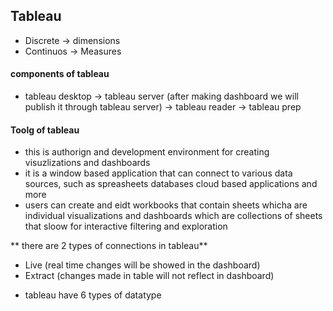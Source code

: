 ## Tableau
- Discrete -> dimensions
- Continuos -> Measures

#### components of tableau
- tableau desktop -> tableau server (after making dashboard we will publish it through tableau server) -> tableau reader -> tableau prep

#### Toolg of tableau
- this is authorign and development environment for creating visuzlizations and dashboards
- it is a window based application that can connect to various data sources, such as spreasheets databases cloud based applications and more
- users can create and eidt workbooks that contain sheets whicha are individual visualizations and dashboards which are collections of sheets that sloow for interactive filtering and exploration

** there are 2 types of connections in tableau**
- Live (real time changes will be showed in the dashboard)
- Extract (changes made in table will not reflect in dashboard)

* tableau have 6 types of datatype
